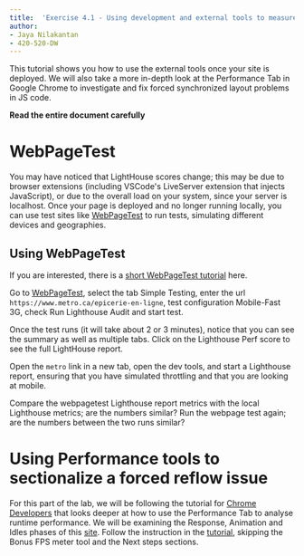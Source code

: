 ```yaml
---
title:  'Exercise 4.1 - Using development and external tools to measure performance and find forced synchronous layout problems'
author:
- Jaya Nilakantan
- 420-520-DW
---
```


This tutorial shows you how to use the external tools once your site is deployed. We will also take a more in-depth look at the Performance Tab in Google Chrome to investigate and fix forced synchronized layout problems in JS code. 

__Read the entire document carefully__

# WebPageTest

You may have noticed that LightHouse scores change; this may be due to browser extensions (including VSCode's LiveServer extension that injects JavaScript), or due to the overall load on your system, since your server is localhost. Once your page is deployed and no longer running locally, you can use test sites like [WebPageTest](https://webpagetest.org/) to run tests, simulating different devices and geographies.

## Using WebPageTest

If you are interested, there is a [short WebPageTest tutorial](https://docs.webpagetest.org/getting-started/) here.

Go to [WebPageTest](https://webpagetest.org/), select the tab Simple Testing, enter the url `https://www.metro.ca/epicerie-en-ligne`, test configuration Mobile-Fast 3G, check Run Lighthouse Audit and start test.

Once the test runs (it will take about 2 or 3 minutes), notice that you can see the summary as well as multiple tabs. Click on the Lighthouse Perf score to see the full LightHouse report.

Open the `metro` link in a new tab, open the dev tools, and start a Lighthouse report, ensuring that you have simulated throttling and that you are looking at mobile.

Compare the webpagetest Lighthouse report metrics with the local Lighthouse metrics; are the numbers similar? Run the webpage test again; are the numbers between the two runs similar?

# Using Performance tools to sectionalize a forced reflow issue

For this part of the lab, we will be following the tutorial for [Chrome Developers](https://developer.chrome.com/docs/devtools/evaluate-performance/) that looks deeper at how to use the Performance Tab to analyse runtime performance. We will be examining the Response, Animation and Idles phases of this [site](https://googlechrome.github.io/devtools-samples/jank/). Follow the instruction in the [tutorial](https://developer.chrome.com/docs/devtools/evaluate-performance/), skipping the Bonus FPS meter tool and the Next steps sections.


